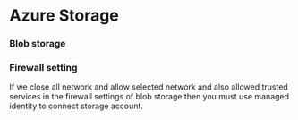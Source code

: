 # Azure Storage

### Blob storage


### Firewall setting

If we close all network and allow selected network and also allowed trusted services in the firewall settings of blob storage then you must use managed identity to connect storage account.
